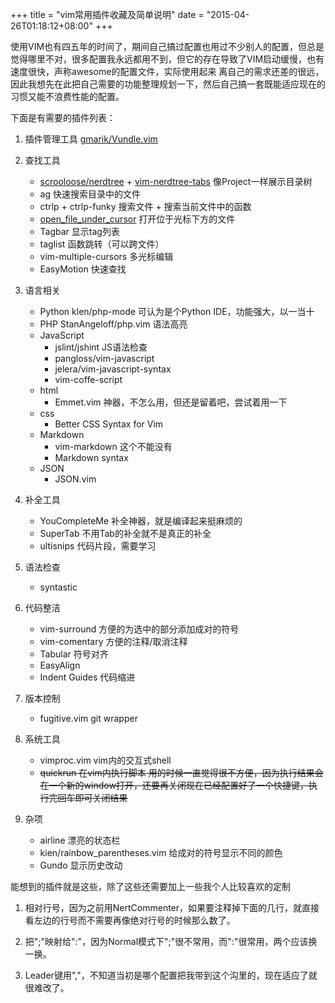+++
title  = "vim常用插件收藏及简单说明"
date = "2015-04-26T01:18:12+08:00"
+++

使用VIM也有四五年的时间了，期间自己搞过配置也用过不少别人的配置，但总是觉得哪里不对，很多配置我永远都用不到，但它的存在导致了VIM启动缓慢，也有速度很快，声称awesome的配置文件，实际使用起来
离自己的需求还差的很远，因此我想先在此把自己需要的功能整理规划一下，然后自己搞一套既能适应现在的习惯又能不浪费性能的配置。

下面是有需要的插件列表：

1. 插件管理工具 [gmarik/Vundle.vim](https://github.com/gmarik/Vundle.vim)

2. 查找工具
    - [scrooloose/nerdtree](https://github.com/scrooloose/nerdtree) + [vim-nerdtree-tabs](https://github.com/jistr/vim-nerdtree-tabs) 像Project一样展示目录树
    - ag 快速搜索目录中的文件
    - ctrlp + ctrlp-funky 搜索文件 + 搜索当前文件中的函数
    - [open_file_under_cursor](https://github.com/amix/open_file_under_cursor.vim) 打开位于光标下方的文件
    - Tagbar 显示tag列表
    - taglist 函数跳转（可以跨文件）
    - vim-multiple-cursors 多光标编辑
    - EasyMotion 快速查找

3. 语言相关
    - Python klen/php-mode 可认为是个Python IDE，功能强大，以一当十
    - PHP StanAngeloff/php.vim 语法高亮
    - JavaScript
        * jslint/jshint JS语法检查
        * pangloss/vim-javascript
        * jelera/vim-javascript-syntax
        * vim-coffe-script
    - html
        * Emmet.vim 神器，不怎么用，但还是留着吧，尝试着用一下
    - css
        * Better CSS Syntax for Vim
    - Markdown
        * vim-markdown 这个不能没有
        * Markdown syntax
    - JSON
        * JSON.vim

4. 补全工具
    - YouCompleteMe 补全神器，就是编译起来挺麻烦的
    - SuperTab 不用Tab的补全就不是真正的补全
    - ultisnips 代码片段，需要学习

5. 语法检查
    - syntastic

6. 代码整洁
    - vim-surround 方便的为选中的部分添加成对的符号
    - vim-comentary 方便的注释/取消注释
    - Tabular 符号对齐
    - EasyAlign
    - Indent Guides 代码缩进

7. 版本控制
    - fugitive.vim git wrapper

8. 系统工具
    - vimproc.vim vim内的交互式shell
    - <del>quickrun 在vim内执行脚本 用的时候一直觉得很不方便，因为执行结果会在一个新的window打开，还要再关闭现在已经配置好了一个快捷键，执行完回车即可关闭结果</del>

9. 杂项
    - airline 漂亮的状态栏
    - kien/rainbow_parentheses.vim 给成对的符号显示不同的颜色
    - Gundo 显示历史改动

能想到的插件就是这些，除了这些还需要加上一些我个人比较喜欢的定制

1. 相对行号，因为之前用NertCommenter，如果要注释掉下面的几行，就直接看左边的行号而不需要再像绝对行号的时候那么数了。

2. 把";"映射给":"，因为Normal模式下";"很不常用，而":"很常用，两个应该换一换。

3. Leader键用","，不知道当初是哪个配置把我带到这个沟里的，现在适应了就很难改了。
